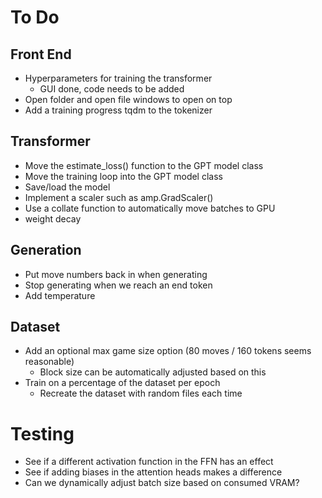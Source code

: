 # To Do

## Front End
* Hyperparameters for training the transformer
    * GUI done, code needs to be added
* Open folder and open file windows to open on top
* Add a training progress tqdm to the tokenizer

## Transformer
* Move the estimate_loss() function to the GPT model class
* Move the training loop into the GPT model class
* Save/load the model
* Implement a scaler such as amp.GradScaler()
* Use a collate function to automatically move batches to GPU
* weight decay

## Generation
* Put move numbers back in when generating
* Stop generating when we reach an end token
* Add temperature

## Dataset
* Add an optional max game size option (80 moves / 160 tokens seems reasonable)
    * Block size can be automatically adjusted based on this
* Train on a percentage of the dataset per epoch
    * Recreate the dataset with random files each time

# Testing
* See if a different activation function in the FFN has an effect
* See if adding biases in the attention heads makes a difference
* Can we dynamically adjust batch size based on consumed VRAM?
